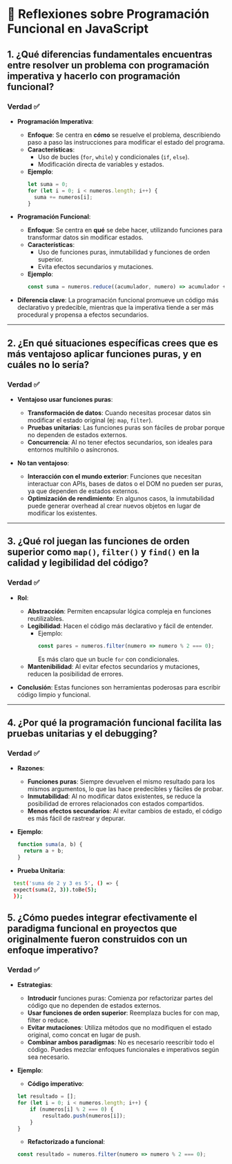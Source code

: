 # 🤔 Reflexiones sobre Programación Funcional en JavaScript

## 1. **¿Qué diferencias fundamentales encuentras entre resolver un problema con programación imperativa y hacerlo con programación funcional?**

### **Verdad** ✅
- **Programación Imperativa**:
  - **Enfoque**: Se centra en **cómo** se resuelve el problema, describiendo paso a paso las instrucciones para modificar el estado del programa.
  - **Características**:
    - Uso de bucles (`for`, `while`) y condicionales (`if`, `else`).
    - Modificación directa de variables y estados.
  - **Ejemplo**:
    ```javascript
    let suma = 0;
    for (let i = 0; i < numeros.length; i++) {
      suma += numeros[i];
    }
    ```

- **Programación Funcional**:
  - **Enfoque**: Se centra en **qué** se debe hacer, utilizando funciones para transformar datos sin modificar estados.
  - **Características**:
    - Uso de funciones puras, inmutabilidad y funciones de orden superior.
    - Evita efectos secundarios y mutaciones.
  - **Ejemplo**:
    ```javascript
    const suma = numeros.reduce((acumulador, numero) => acumulador + numero, 0);
    ```

- **Diferencia clave**: La programación funcional promueve un código más declarativo y predecible, mientras que la imperativa tiende a ser más procedural y propensa a efectos secundarios.

---

## 2. **¿En qué situaciones específicas crees que es más ventajoso aplicar funciones puras, y en cuáles no lo sería?**

### **Verdad** ✅
- **Ventajoso usar funciones puras**:
  - **Transformación de datos**: Cuando necesitas procesar datos sin modificar el estado original (ej: `map`, `filter`).
  - **Pruebas unitarias**: Las funciones puras son fáciles de probar porque no dependen de estados externos.
  - **Concurrencia**: Al no tener efectos secundarios, son ideales para entornos multihilo o asíncronos.

- **No tan ventajoso**:
  - **Interacción con el mundo exterior**: Funciones que necesitan interactuar con APIs, bases de datos o el DOM no pueden ser puras, ya que dependen de estados externos.
  - **Optimización de rendimiento**: En algunos casos, la inmutabilidad puede generar overhead al crear nuevos objetos en lugar de modificar los existentes.

---

## 3. **¿Qué rol juegan las funciones de orden superior como `map()`, `filter()` y `find()` en la calidad y legibilidad del código?**

### **Verdad** ✅
- **Rol**:
  - **Abstracción**: Permiten encapsular lógica compleja en funciones reutilizables.
  - **Legibilidad**: Hacen el código más declarativo y fácil de entender.
    - Ejemplo:
      ```javascript
      const pares = numeros.filter(numero => numero % 2 === 0);
      ```
      Es más claro que un bucle `for` con condicionales.
  - **Mantenibilidad**: Al evitar efectos secundarios y mutaciones, reducen la posibilidad de errores.

- **Conclusión**: Estas funciones son herramientas poderosas para escribir código limpio y funcional.

---

## 4. **¿Por qué la programación funcional facilita las pruebas unitarias y el debugging?**

### **Verdad** ✅
- **Razones**:
  - **Funciones puras**: Siempre devuelven el mismo resultado para los mismos argumentos, lo que las hace predecibles y fáciles de probar.
  - **Inmutabilidad**: Al no modificar datos existentes, se reduce la posibilidad de errores relacionados con estados compartidos.
  - **Menos efectos secundarios**: Al evitar cambios de estado, el código es más fácil de rastrear y depurar.

- **Ejemplo**:
  ```javascript
  function suma(a, b) {
    return a + b;
  }
  ```

- **Prueba Unitaria**:
```bash
  test('suma de 2 y 3 es 5', () => {
  expect(suma(2, 3)).toBe(5);
  });
  ```

## 5. ¿Cómo puedes integrar efectivamente el paradigma funcional en proyectos que originalmente fueron construidos con un enfoque imperativo?
### Verdad ✅
- **Estrategias**:

    - **Introducir** funciones puras: Comienza por refactorizar partes del código que no dependen de estados externos.
    - **Usar funciones de orden superior**: Reemplaza bucles for con map, filter o reduce.
    - **Evitar mutaciones**: Utiliza métodos que no modifiquen el estado original, como concat en lugar de push.
    - **Combinar ambos paradigmas**: No es necesario reescribir todo el código. Puedes mezclar enfoques funcionales e imperativos según sea necesario.

- **Ejemplo**:
    - **Código imperativo**:
    ```javascript
    let resultado = [];
    for (let i = 0; i < numeros.length; i++) {
        if (numeros[i] % 2 === 0) {
            resultado.push(numeros[i]);
        }
    }
    ```
    - **Refactorizado a funcional**:
    ```javascript
    const resultado = numeros.filter(numero => numero % 2 === 0);
    ```